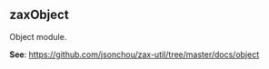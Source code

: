 <a name="module_zaxObject"></a>

## zaxObject
<p>Object module.</p>

**See**: https://github.com/jsonchou/zax-util/tree/master/docs/object  
